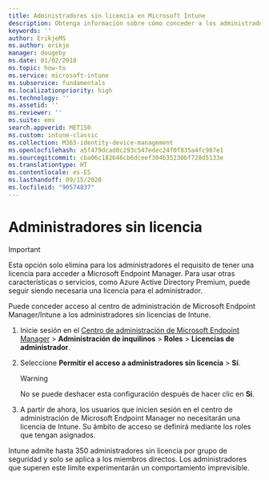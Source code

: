 ```yaml
---
title: Administradores sin licencia en Microsoft Intune
description: Obtenga información sobre cómo conceder a los administradores sin licencia permiso para acceder a Intune.
keywords: ''
author: ErikjeMS
ms.author: erikje
manager: dougeby
ms.date: 01/02/2018
ms.topic: how-to
ms.service: microsoft-intune
ms.subservice: fundamentals
ms.localizationpriority: high
ms.technology: ''
ms.assetid: ''
ms.reviewer: ''
ms.suite: ems
search.appverid: MET150
ms.custom: intune-classic
ms.collection: M365-identity-device-management
ms.openlocfilehash: a5f479dcad0c293c547edec24f0f835a4fc987e1
ms.sourcegitcommit: cba06c182646cb6dceef304b35230bf728d5133e
ms.translationtype: HT
ms.contentlocale: es-ES
ms.lasthandoff: 09/15/2020
ms.locfileid: "90574837"
---
```

# <a name="unlicensed-admins"></a>Administradores sin licencia

> [!Important]
> Esta opción solo elimina para los administradores el requisito de tener una licencia para acceder a Microsoft Endpoint Manager. Para usar otras características o servicios, como Azure Active Directory Premium, puede seguir siendo necesaria una licencia para el administrador.

Puede conceder acceso al centro de administración de Microsoft Endpoint Manager/Intune a los administradores sin licencias de Intune.

1. Inicie sesión en el [Centro de administración de Microsoft Endpoint Manager](https://go.microsoft.com/fwlink/?linkid=2109431) > **Administración de inquilinos** > **Roles** > **Licencias de administrador**.
2. Seleccione **Permitir el acceso a administradores sin licencia** > **Sí**.
    >[!WARNING]
    >No se puede deshacer esta configuración después de hacer clic en **Sí**.

3. A partir de ahora, los usuarios que inicien sesión en el centro de administración de Microsoft Endpoint Manager no necesitarán una licencia de Intune. Su ámbito de acceso se definirá mediante los roles que tengan asignados.

Intune admite hasta 350 administradores sin licencia por grupo de seguridad y solo se aplica a los miembros directos. Los administradores que superen este límite experimentarán un comportamiento imprevisible.




